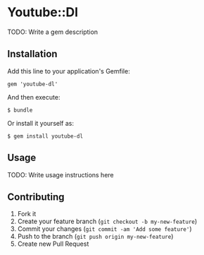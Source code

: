 # Youtube::Dl

TODO: Write a gem description

## Installation

Add this line to your application's Gemfile:

    gem 'youtube-dl'

And then execute:

    $ bundle

Or install it yourself as:

    $ gem install youtube-dl

## Usage

TODO: Write usage instructions here

## Contributing

1. Fork it
2. Create your feature branch (`git checkout -b my-new-feature`)
3. Commit your changes (`git commit -am 'Add some feature'`)
4. Push to the branch (`git push origin my-new-feature`)
5. Create new Pull Request
